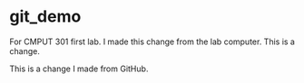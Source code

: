 # git_demo
For CMPUT 301 first lab.
I made this change from the lab computer.
This is a change.

This is a change I made from GitHub.

